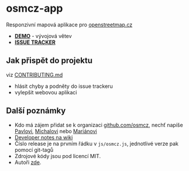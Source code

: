 # osmcz-app

Responzivní mapová aplikace pro [openstreetmap.cz](http://openstreetmap.cz/)

* **[DEMO](http://rawgit.com/osmcz/osmcz/master/index.html)** - vývojová větev
* **[ISSUE TRACKER](https://github.com/osmcz/osmcz/issues)**


## Jak přispět do projektu
viz [CONTRIBUTING.md](CONTRIBUTING.md)
* hlásit chyby a podněty do issue trackeru
* vylepšit webovou aplikaci


## Další poznámky
* Kdo má zájem přidat se k organizaci [github.com/osmcz](https://github.com/osmcz), nechť napíše [Pavlovi](http://www.openstreetmap.org/user/zby-cz), [Michalovi](http://www.openstreetmap.org/user/walley) nebo [Mariánovi](http://www.openstreetmap.org/user/Marián%20Kyral)
* [Developer notes na wiki](https://github.com/osmcz/osmcz/wiki)
* Číslo release je na prvním řádku v `js/osmcz.js`, jednotlivé verze pak pomocí git-tagů
* Zdrojové kódy jsou pod licencí MIT. 
* Autoři [zde](https://github.com/osmcz/osmcz/graphs/contributors).
